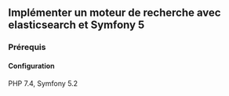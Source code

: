 ## Implémenter un moteur de recherche avec elasticsearch et Symfony 5

### Prérequis

#### Configuration
PHP 7.4, Symfony 5.2
